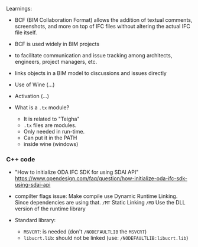 
Learnings:

* BCF (BIM Collaboration Format)
allows the addition of textual comments, screenshots, and more on top of IFC files without altering the actual IFC file itself.
* BCF is used widely in BIM projects
* to facilitate communication and issue tracking among architects, engineers, project managers, etc.
* links objects in a BIM model to discussions and issues directly

* Use of Wine (...)
* Activation (...)

* What is a  `.tx` module?
    * It is related to "Teigha"
    * `.tx` files are modules.
    * Only needed in run-time.
    * Can put it in the PATH
    * inside wine (windows)


### C++ code
* "How to initialize ODA IFC SDK for using SDAI API"
https://www.opendesign.com/faq/question/how-initialize-oda-ifc-sdk-using-sdai-api

* compilter flags issue:
Make compile use Dynamic Runtime Linking. Since dependencies are using that.
`/MT` Static Linking
`/MD` Use the DLL version of the runtime library

* Standard library:
   * `MSVCRT`: is needed (don't `/NODEFAULTLIB` the `MSVCRT`)
   * `libucrt.lib`: should not be linked (use: `/NODEFAULTLIB:libucrt.lib`)
